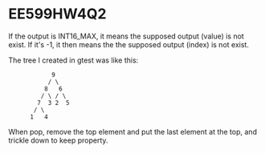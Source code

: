 # EE599HW4Q2
If the output is INT16_MAX, it means the supposed output (value) is not exist.
If it's -1, it then means the the supposed output (index) is not exist.

The tree I created in gtest was like this:

                9
               / \
              8   6
             / \ / \
            7  3 2  5
           / \
          1   4 

When pop, remove the top element and put the last element at the top, and trickle down to keep property.
